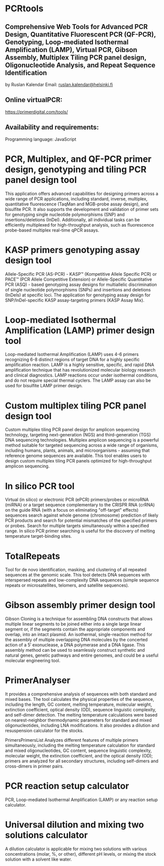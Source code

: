 # PCRtools

## Comprehensive Web Tools for Advanced PCR Design, Quantitative Fluorescent PCR (QF-PCR), Genotyping, Loop-mediated Isothermal Amplification (LAMP), Virtual PCR, Gibson Assembly, Multiplex Tiling PCR panel design, Oligonucleotide Analysis, and Repeat Sequence Identification

by Ruslan Kalendar 
Email: ruslan.kalendar@helsinki.fi

## Online virtualPCR: 
https://primerdigital.com/tools/

## Availability and requirements:
Programming language: JavaScript
 


# PCR, Multiplex, and QF-PCR primer design, genotyping and tiling PCR panel design tool
This application offers advanced capabilities for designing primers across a wide range of PCR applications, including standard, inverse, multiplex, quantitative fluorescence (TaqMan and MGB-probe assay design), and bisulfite PCR. It also supports the development and validation of primer sets for genotyping single nucleotide polymorphisms (SNP) and insertions/deletions (InDel). Additionally, all individual tasks can be efficiently multiplexed for high-throughput analysis, such as fluorescence probe-based multiplex real-time qPCR assays.


# KASP primers genotyping assay design tool
Allele-Specific PCR (AS-PCR) - KASP™ (Kompetitive Allele Specific PCR) or PACE™ (PCR Allele Competitive Extension) or Allele-Specific Quantitative PCR (ASQ) - based genotyping assay designs for multiallelic discrimination of single nucleotide polymorphisms (SNPs) and insertions and deletions (InDels) at specific loci. The application for genotyping assay design for SNP/InDel-specific KASP assay-targeting primers (KASP Assay Mix).


# Loop-mediated Isothermal Amplification (LAMP) primer design tool
Loop-mediated Isothermal Amplification (LAMP) uses 4-6 primers recognizing 6-8 distinct regions of target DNA for a highly specific amplification reaction. LAMP is a highly sensitive, specific, and rapid DNA amplification technique that has revolutionized molecular biology research and clinical diagnostics. LAMP reactions occur under isothermal conditions, and do not require special thermal cyclers. The LAMP assay can also be used for bisulfite LAMP primer design.


# Custom multiplex tiling PCR panel design tool
Custom multiplex tiling PCR panel design for amplicon sequencing technology, targeting next-generation (NGS) and third-generation (TGS) DNA sequencing technologies. Multiplex amplicon sequencing is a powerful method suitable for targeted sequencing across a wide range of organisms, including humans, plants, animals, and microorganisms - assuming that reference genome sequences are available. This tool enables users to design custom multiplex tiling PCR panels optimized for high-throughput amplicon sequencing.


# In silico PCR tool
Virtual (in silico) or electronic PCR (ePCR) primers/probes or microRNA (miRNA) or a target sequence complementary to the CRISPR RNA (crRNA) on the guide RNA (with a focus on eliminating "off-target" effects) sequences search against whole genome (chromosome) prediction of likely PCR products and search for potential mismatches of the specified primers or probes. Search for multiple targets simultaneously within a specified range. In silico PCR primer searching is useful for the discovery of melting temperature target-binding sites.


# TotalRepeats
Tool for de novo identification, masking, and clustering of all repeated sequences at the genomic scale. This tool detects DNA sequences with interspersed repeats and low-complexity DNA sequences (simple sequence repeats or microsatellites, telomers, and satellite sequences).


# Gibson assembly primer design tool
Gibson Cloning is a technique for assembling DNA constructs that allows multiple linear segments to be joined either into a single large linear segment or, if the segments contain the appropriate components and overlap, into an intact plasmid. An isothermal, single-reaction method for the assembly of multiple overlapping DNA molecules by the concerted action of a 5′ exonuclease, a DNA polymerase and a DNA ligase. This assembly method can be used to seamlessly construct synthetic and natural genes, genetic pathways and entire genomes, and could be a useful molecular engineering tool.


# PrimerAnalyser
It provides a comprehensive analysis of sequences with both standard and mixed bases. The tool calculates the physical properties of the sequence, including the length, GC content, melting temperature, molecular weight, extinction coefficient, optical density (OD), sequence linguistic complexity, and self-dimer detection. The melting temperature calculations were based on nearest-neighbor thermodynamic parameters for standard and mixed oligonucleotides, including LNA modifications. It also provides a dilution and resuspension calculator for the stocks.


PrimersPrimersList
Analyzes different features of multiple primers simultaneously, including the melting temperature calculation for standard and mixed oligonucleotides, GC content, sequence linguistic complexity, molecular weight, the extinction coefficient, and the optical density (OD); primers are analyzed for all secondary structures, including self-dimers and cross-dimers in primer pairs.


# PCR reaction setup calculator
PCR, Loop-mediated Isothermal Amplification (LAMP) or any reaction setup calculator.


# Universal dilution and mixing two solutions calculator
A dilution calculator is applicable for mixing two solutions with various concentrations (molar, %, or other), different pH levels, or mixing the stock solution with a solvent like water.
